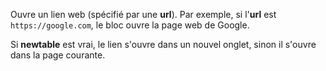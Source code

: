 Ouvre un lien web (spécifié par une **url**). Par exemple, si l'**url** est `https://google.com`, le bloc ouvre la page web de Google.

Si **newtable** est vrai, le lien s'ouvre dans un nouvel onglet, sinon il s'ouvre dans la page courante.
